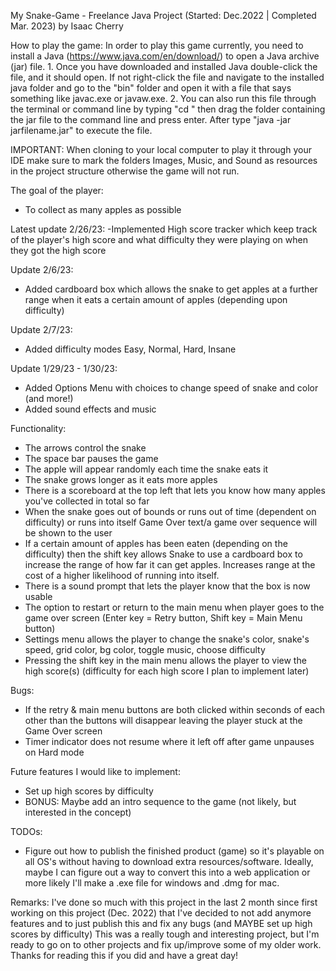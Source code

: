 My Snake-Game - Freelance Java Project (Started: Dec.2022 | Completed Mar. 2023)
by Isaac Cherry


How to play the game: In order to play this game currently, you need to install a Java (https://www.java.com/en/download/)
to open a Java archive (jar) file. 1. Once you have downloaded and installed Java double-click the file, and it should 
open. If not right-click the file and navigate to the installed java folder and go to the "bin" folder and open it with 
a file that says something like javac.exe or javaw.exe. 2. You can also run this file through the terminal or command 
line by typing "cd " then drag the folder containing the jar file to the command line and press enter. After type 
"java -jar jarfilename.jar" to execute the file. 

IMPORTANT: When cloning to your local computer to play it through your IDE make sure to mark the folders Images, Music, and Sound as resources in the project structure otherwise the game will not run.

The goal of the player:
- To collect as many apples as possible

Latest update 2/26/23:
-Implemented High score tracker which keep track of the player's high score and what difficulty they were 
playing on when they got the high score

Update 2/6/23:
- Added cardboard box which allows the snake to get apples at a further range when it eats a certain amount of apples
  (depending upon difficulty)

Update 2/7/23:
- Added difficulty modes Easy, Normal, Hard, Insane

Update 1/29/23 - 1/30/23:
- Added Options Menu with choices to change speed of snake and color (and more!)
- Added sound effects and music

Functionality:
- The arrows control the snake
- The space bar pauses the game
- The apple will appear randomly each time the snake eats it
- The snake grows longer as it eats more apples
- There is a scoreboard at the top left that lets you know how many apples you've collected in total so far
- When the snake goes out of bounds or runs out of time (dependent on difficulty) or runs into itself Game Over text/a 
game over sequence will be shown to the user
- If a certain amount of apples has been eaten (depending on the difficulty) then the shift key allows Snake to use a 
cardboard box to increase the range of how far it can get apples. Increases range at the cost of a higher likelihood of
running into itself.
- There is a sound prompt that lets the player know that the box is now usable
- The option to restart or return to the main menu when player goes to the game over screen 
(Enter key = Retry button, Shift key = Main Menu button)
- Settings menu allows the player to change the snake's color, snake's speed, grid color, bg color, toggle music, choose
difficulty
- Pressing the shift key in the main menu allows the player to view the high score(s) (difficulty for each high score
I plan to implement later)

Bugs:
- If the retry & main menu buttons are both clicked within seconds of each other than the buttons will disappear leaving
the player stuck at the Game Over screen
- Timer indicator does not resume where it left off after game unpauses on Hard mode

Future features I would like to implement:
- Set up high scores by difficulty
- BONUS: Maybe add an intro sequence to the game (not likely, but interested in the concept)

TODOs:
- Figure out how to publish the finished product (game) so it's playable on all OS's without having to download extra 
resources/software. Ideally, maybe I can figure out a way to convert this into a web application or more likely I'll 
make a .exe file for windows and .dmg for mac.

Remarks: I've done so much with this project in the last 2 month since first working on this project (Dec. 2022) 
that I've decided to not add anymore features and to just publish this and fix any bugs (and MAYBE set up high scores by 
difficulty) This was a really tough and interesting project, but I'm ready to go on to other projects and fix up/improve 
some of my older work. Thanks for reading this if you did and have a great day!
